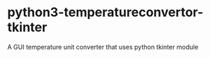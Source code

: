 # python3-temperatureconvertor-tkinter
A GUI temperature unit converter that uses python tkinter module

